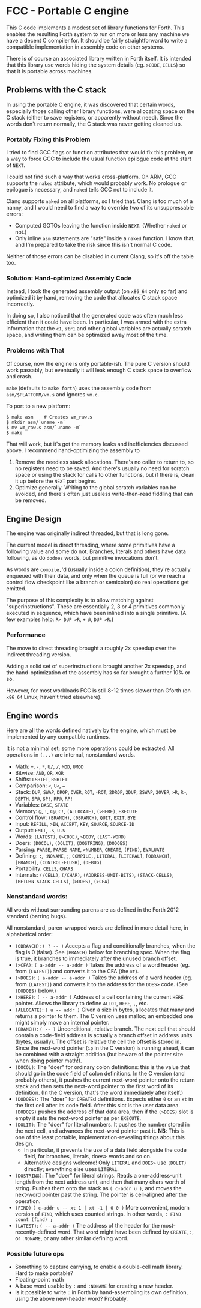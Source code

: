 # FCC - Portable C engine

This C code implements a modest set of library functions for Forth. This enables
the resulting Forth system to run on more or less any machine we have a decent C
compiler for. It should be fairly straightforward to write a compatible
implementation in assembly code on other systems.

There is of course an associated library written in Forth itself. It is intended
that this library use words hiding the system details (eg. `>CODE`, `CELLS`) so
that it is portable across machines.

## Problems with the C stack

In using the portable C engine, it was discovered that certain words, especially
those calling other library functions, were allocating space on the C stack
(either to save registers, or apparently without need). Since the words don't
return normally, the C stack was never getting cleaned up.

### Portably Fixing this Problem

I tried to find GCC flags or function attributes that would fix this problem, or
a way to force GCC to include the usual function epilogue code at the start of
`NEXT`.

I could not find such a way that works cross-platform. On ARM, GCC supports the
`naked` attribute, which would probably work. No prologue or epilogue is
necessary, and `naked` tells GCC not to include it.

Clang supports `naked` on all platforms, so I tried that. Clang is too much of a
nanny, and I would need to find a way to override two of its unsuppressable
errors:
- Computed GOTOs leaving the function inside `NEXT`. (Whether `naked` or not.)
- Only inline `asm` statements are "safe" inside a `naked` function. I know
  that, and I'm prepared to take the risk since this isn't normal C code.

Neither of those errors can be disabled in current Clang, so it's off the table
too.

### Solution: Hand-optimized Assembly Code

Instead, I took the generated assembly output (on `x86_64` only so far) and
optimized it by hand, removing the code that allocates C stack space
incorrectly.

In doing so, I also noticed that the generated code was often much less
efficient than it could have been. In particular, I was armed with the extra
information that the `c1`, `str1` and other global variables are actually
scratch space, and writing them can be optimized away most of the time.

### Problems with That

Of course, now the engine is only portable-ish. The pure C version should work
passably, but eventually it will leak enough C stack space to overflow and
crash.

`make` (defaults to `make forth`) uses the assembly code from
`asm/$PLATFORM/vm.s` and ignores `vm.c`.

To port to a new platform:

```
$ make asm    # Creates vm_raw.s
$ mkdir asm/`uname -m`
$ mv vm_raw.s asm/`uname -m`
$ make
```

That will work, but it's got the memory leaks and inefficiencies discussed
above. I recommend hand-optimizing the assembly to

1. Remove the needless stack allocations. There's no caller to return to, so no
   registers need to be saved. And there's usually no need for scratch space or
   using the stack for calls to other functions, but if there is, clean it up
   before the `NEXT` part begins.
2. Optimize generally. Writing to the global scratch variables can be avoided,
   and there's often just useless write-then-read fiddling that can be removed.

## Engine Design

The engine was originally indirect threaded, but that is long gone.

The current model is direct threading, where some primitives have a following
value and some do not. Branches, literals and others have data following, as do
`dodoes` words, but primitive invocations don't.

As words are `compile,`'d (usually inside a colon definition), they're actually
enqueued with their data, and only when the queue is full (or we reach a control
flow checkpoint like a branch or semicolon) do real operations get emitted.

The purpose of this complexity is to allow matching against "superinstructions".
These are essentially 2, 3 or 4 primitives commonly executed in sequence, which
have been inlined into a single primitive. (A few examples help: `R> DUP >R`,
`+ @`, `DUP >R`.)

### Performance

The move to direct threading brought a roughly 2x speedup over the indirect
threading version.

Adding a solid set of superinstructions brought another 2x speedup, and the
hand-optimization of the assembly has so far brought a further 10% or so.

However, for most workloads FCC is still 8-12 times slower than Gforth (on
`x86_64` Linux; haven't tried elsewhere).


## Engine words

Here are all the words defined natively by the engine, which must be implemented
by any compatible runtimes.

It is not a minimal set; some more operations could be extracted. All operations
in `(...)` are internal, nonstandard words.

- Math: `+`, `-`, `*`, `U/`, `/`, `MOD`, `UMOD`
- Bitwise: `AND`, `OR`, `XOR`
- Shifts: `LSHIFT`, `RSHIFT`
- Comparison: `<`, `U<`, `=`
- Stack: `DUP`, `SWAP`, `DROP`, `OVER`, `ROT`, `-ROT`, `2DROP`, `2DUP`, `2SWAP`,
  `2OVER`, `>R`, `R>`, `DEPTH`, `SP@`, `SP!`, `RP@`, `RP!`
- Variables: `BASE`, `STATE`
- Memory: `@`, `!`, `C@`, `C!`, `(ALLOCATE)`, `(>HERE)`, `EXECUTE`
- Control flow: `(BRANCH)`, `(0BRANCH)`, `QUIT`, `EXIT`, `BYE`
- Input: `REFILL`, `>IN`, `ACCEPT`, `KEY`, `SOURCE`, `SOURCE-ID`
- Output: `EMIT`, `.S`, `U.S`
- Words: `(LATEST)`, `(>CODE)`, `>BODY`, `(LAST-WORD)`
- Doers: `(DOCOL)`, `(DOLIT)`, `(DOSTRING)`, `(DODOES)`
- Parsing: `PARSE`, `PARSE-NAME`, `>NUMBER`, `CREATE`, `(FIND)`, `EVALUATE`
- Defining: `:`, `:NONAME`, `;`, `COMPILE,`, `LITERAL`, `[LITERAL]`,
  `[0BRANCH]`, `[BRANCH]`, `(CONTROL-FLUSH)`, `(DEBUG)`
- Portability: `CELLS`, `CHARS`
- Internals: `(/CELL)`, `(/CHAR)`, `(ADDRESS-UNIT-BITS)`, `(STACK-CELLS)`,
  `(RETURN-STACK-CELLS)`, `(>DOES)`, `(>CFA)`

### Nonstandard words:

All words without surrounding parens are as defined in the Forth 2012 standard
(barring bugs).

All nonstandard, paren-wrapped words are defined in more detail here, in
alphabetical order:

- `(0BRANCH)`: `( ? -- )` Accepts a flag and conditionally branches, when the
  flag is 0 (false). See `(BRANCH)` below for branching spec. When the flag is
  true, it branches to immediately after the unused branch offset.
- `(>CFA)`: `( a-addr -- a-addr )` Takes the address of a word header (eg. from
  `(LATEST)`) and converts it to the CFA (the `xt`).
- `(>DOES)`: `( a-addr -- a-addr )` Takes the address of a word header (eg. from
  `(LATEST)`) and converts it to the address for the `DOES>` code. (See
  `(DODOES)` below.)
- `(>HERE)`: `( -- a-addr )` Address of a cell containing the current `HERE`
  pointer. Allows the library to define `ALLOT`, `HERE`, `,`, etc.
- `(ALLOCATE)`: `( u -- addr )` Given a size in bytes, allocates that many and
  returns a pointer to them. The C version uses malloc; an embedded one might
  simply move an internal pointer.
- `(BRANCH)`: `( -- )` Unconditional, relative branch. The next cell that should
  contain a code-field address is actually a branch offset in address units
  (bytes, usually). The offset is relative the cell the offset is stored in.
  Since the next-word pointer (`ip` in the C version) is running ahead, it can
  be combined with a straight addition (but beware of the pointer size when
  doing pointer math!).
- `(DOCOL)`: The "doer" for ordinary colon definitions: this is the value that
  should go in the code field of colon definitions. In the C version (and
  probably others), it pushes the current next-word pointer onto the return
  stack and then sets the next-word pointer to the first word of its definition.
  (In the C version, that's the word immediately after itself.)
- `(DODOES)`: The "doer" for `CREATE`d definitions. Expects either `0` or an
  `xt` in the first cell after its code field. After this slot is the user data
  area. `(DODOES)` pushes the address of that data area, then if the `(>DOES)`
  slot is empty it sets the next-word pointer as per `EXECUTE`.
- `(DOLIT)`: The "doer" for literal numbers. It pushes the number stored in the
  next cell, and advances the next-word pointer past it. **NB**: This is one of
  the least portable, implementation-revealing things about this design.
    - In particular, it prevents the use of a data field alongside the code
      field, for branches, literals, does> words and so on.
    - Alternative designs welcome! Only `LITERAL` and `DOES>` use `(DOLIT)`
      directly; everything else uses `LITERAL`.
- `(DOSTRING)`: The "doer" for literal strings. Reads a one-address-unit length
  from the next address unit, and then that many chars worth of string. Pushes
  them onto the stack as `( c-addr u )`, and moves the next-word pointer past
  the string. The pointer is cell-aligned after the operation.
- `(FIND)` `( c-addr u -- xt 1 | xt -1 | 0 0 )` More convenient, modern version
  of `FIND`, which uses counted strings. In other words, `: FIND count (find) ;`
- `(LATEST)`: `( -- a-addr )` The address of the header for the
  most-recently-defined word. That word might have been defined by `CREATE`,
  `:`, or `:NONAME`, or any other similar defining word.


### Possible future ops

- Something to capture carrying, to enable a double-cell math library. Hard to
  make portable?
- Floating-point math
- A base word usable by `:` and `:NONAME` for creating a new header.
- Is it possible to write `:` in Forth by hand-assembling its own definition,
  using the above new-header word? Probably.
